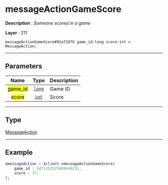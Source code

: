 # messageActionGameScore

**Description** : *Someone scored in a game*

**Layer** : 211

```tl
messageActionGameScore#92a72876 game_id:long score:int = MessageAction;
```

---

## Parameters

| Name | Type | Description |
| :---: | :---: | :--- |
| <mark>game_id</mark> | [`long`](type/long) | Game ID |
| <mark>score</mark> | [`int`](type/int) | Score |

---

## Type

[MessageAction](type/MessageAction)

---

## Example

```php
$messageAction = $client->messageActionGameScore(
	game_id : 3471152525088446231,
	score : 37,
);
```
